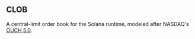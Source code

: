 ## CLOB

A central-limit order book for the Solana runtime, modeled after NASDAQ's [OUCH 5.0](https://nasdaqtrader.com/content/technicalsupport/specifications/TradingProducts/OUCH5.0.pdf).